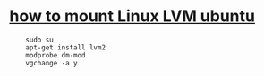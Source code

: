 # [how to mount Linux LVM ubuntu](http://www.linuxquestions.org/questions/fedora-35/how-can-i-mount-lvm-partition-in-ubuntu-569507/)


```
    sudo su
    apt-get install lvm2
    modprobe dm-mod
    vgchange -a y
```

